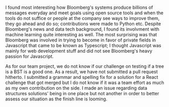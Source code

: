 I found most interesting how Bloomberg's systems produce billions of messages everyday and meet goals using open source tools and 
when the tools do not suffice or people at the company see ways to improve them, they go ahead and do so; contributions
were made to Python etc.  Despite Bloomberg's news and data tech background, I found its involvment with machine learning
quite interesting as well.  The most surprising was that Bloomberg was involved in trying to become in favor of private
fields in Javascript that came to be known as Typescript; I thought Javascript was mainly for web development stuff and did
not see Bloomberg's heavy passion for Javascript.

As for our team project, we do not know if our challenge on testing if a tree is a BST is a good one.  As a result,
we have not submitted a pull request hitherto.  I submitted a grammar and spelling fix for a solution for a React challenge that got
merged but I do not know if it was a team effort as much as my own contribution on the side.  I made an issue regarding data
structures solutions' being in one place but not another in order to better assess our situation as the finish line is looming.
